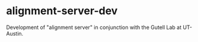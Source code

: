 alignment-server-dev
====================

Development of "alignment server" in conjunction with the Gutell Lab at UT-Austin.
